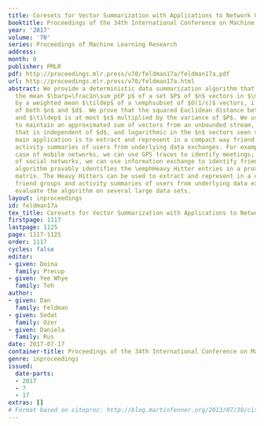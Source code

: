 ```yaml
---
title: Coresets for Vector Summarization with Applications to Network Graphs
booktitle: Proceedings of the 34th International Conference on Machine Learning
year: '2017'
volume: '70'
series: Proceedings of Machine Learning Research
address: 
month: 0
publisher: PMLR
pdf: http://proceedings.mlr.press/v70/feldman17a/feldman17a.pdf
url: http://proceedings.mlr.press/v70/feldman17a.html
abstract: We provide a deterministic data summarization algorithm that approximates
  the mean $\barp=\frac1n\sum_p∈P p$ of a set $P$ of $n$ vectors in $\mathbbR^d$,
  by a weighted mean $\tildep$ of a \emphsubset of $O(1/ε)$ vectors, i.e., independent
  of both $n$ and $d$. We prove that the squared Euclidean distance between $\barp$
  and $\tildep$ is at most $ε$ multiplied by the variance of $P$. We use this algorithm
  to maintain an approximated sum of vectors from an unbounded stream, using memory
  that is independent of $d$, and logarithmic in the $n$ vectors seen so far. Our
  main application is to extract and represent in a compact way friend groups and
  activity summaries of users from underlying data exchanges. For example, in the
  case of mobile networks, we can use GPS traces to identify meetings; in the case
  of social networks, we can use information exchange to identify friend groups. Our
  algorithm provably identifies the \emphHeavy Hitter entries in a proximity (adjacency)
  matrix. The Heavy Hitters can be used to extract and represent in a compact way
  friend groups and activity summaries of users from underlying data exchanges. We
  evaluate the algorithm on several large data sets.
layout: inproceedings
id: feldman17a
tex_title: Coresets for Vector Summarization with Applications to Network Graphs
firstpage: 1117
lastpage: 1125
page: 1117-1125
order: 1117
cycles: false
editor:
- given: Doina
  family: Precup
- given: Yee Whye
  family: Teh
author:
- given: Dan
  family: Feldman
- given: Sedat
  family: Ozer
- given: Daniela
  family: Rus
date: 2017-07-17
container-title: Proceedings of the 34th International Conference on Machine Learning
genre: inproceedings
issued:
  date-parts:
  - 2017
  - 7
  - 17
extras: []
# Format based on citeproc: http://blog.martinfenner.org/2013/07/30/citeproc-yaml-for-bibliographies/
---
```

